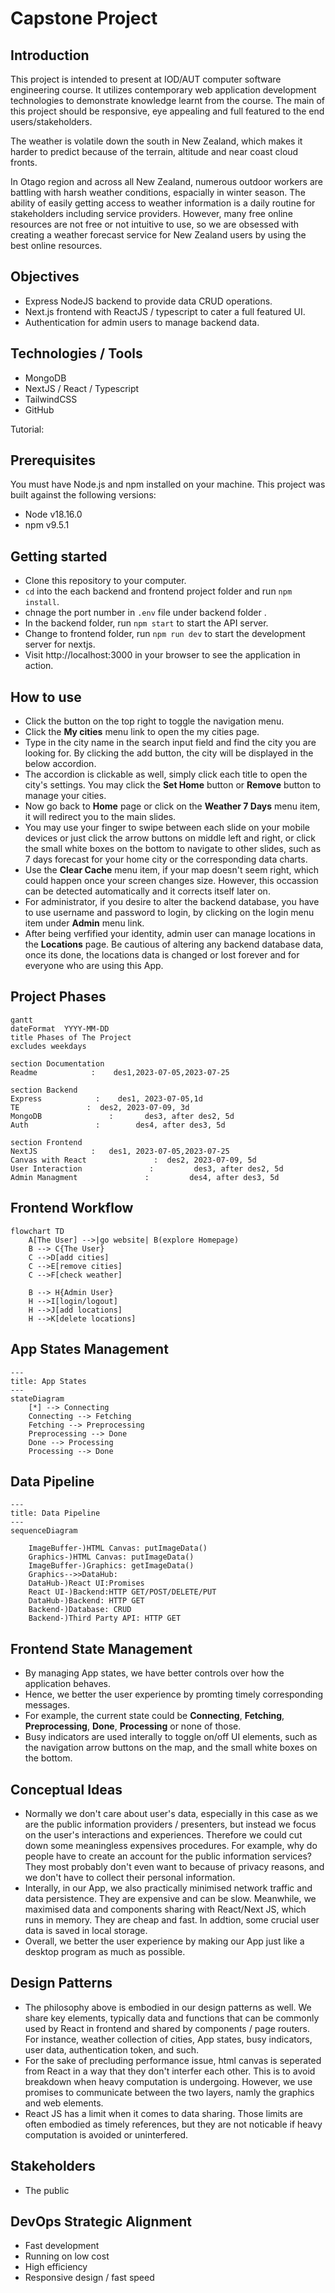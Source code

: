 # Capstone Project

## Introduction
This project is intended to present at IOD/AUT computer software engineering course. It utilizes contemporary web application development technologies to demonstrate knowledge learnt from the course. The main of this project should be responsive, eye appealing and full featured to the end users/stakeholders. 

The weather is volatile down the south in New Zealand, which makes it harder to predict because of the terrain, altitude and near coast cloud fronts. 

In Otago region and across all New Zealand, numerous outdoor workers are battling with harsh weather conditions, espacially in winter season. The ability of easily getting access to weather information is a daily routine for stakeholders including service providers. However, many free online resources are not free or not intuitive to use, so we are obsessed with creating a weather forecast service for New Zealand users by using the best online resources.

## Objectives
- Express NodeJS backend to provide data CRUD operations.
- Next.js frontend with ReactJS / typescript to cater a full featured UI.
- Authentication for admin users to manage backend data.

## Technologies / Tools
- MongoDB
- NextJS / React / Typescript
- TailwindCSS
- GitHub

Tutorial:

## Prerequisites

You must have Node.js and npm installed on your machine. This project
was built against the following versions:

- Node v18.16.0
- npm v9.5.1

## Getting started

- Clone this repository to your computer.
- `cd` into the each backend and frontend project folder and run `npm install`.
- chnage the port number in  `.env` file under backend folder .
- In the backend folder, run `npm start` to start the API server.
- Change to frontend folder, run `npm run dev` to start the development server for nextjs.
- Visit http://localhost:3000 in your browser to see the application in action.

## How to use

- Click the button on the top right to toggle the navigation menu.  
- Click the **My cities** menu link to open the my cities page. 
- Type in the city name in the search input field and find the city you are looking for. By clicking the add button, the city will be displayed in the below accordion.
- The accordion is clickable as well, simply click each title to open the city's settings. You may click the **Set Home** button or **Remove** button to manage your cities.
- Now go back to **Home** page or click on the **Weather 7 Days** menu item, it will redirect you to the main slides.
- You may use your finger to swipe between each slide on your mobile devices or just click the arrow buttons on middle left and right, or click the small white boxes on the bottom to navigate to other slides, such as 7 days forecast for your home city or the corresponding data charts. 
- Use the **Clear Cache** menu item, if your map doesn't seem right, which could happen once your screen changes size. However, this occassion can be detected automatically and it corrects itself later on.
- For administrator, if you desire to alter the backend database, you have to use username and password to login, by clicking on the login menu item under **Admin** menu link.
- After being verfified your identity, admin user can manage locations in the **Locations** page. Be cautious of altering any backend database data, once its done, the locations data is changed or lost forever and for everyone who are using this App. 


## Project Phases
```mermaid
gantt
dateFormat  YYYY-MM-DD
title Phases of The Project
excludes weekdays

section Documentation
Readme            :    des1,2023-07-05,2023-07-25

section Backend
Express            :    des1, 2023-07-05,1d
TE               :  des2, 2023-07-09, 3d
MongoDB               :       des3, after des2, 5d
Auth               :        des4, after des3, 5d

section Frontend
NextJS            :   des1, 2023-07-05,2023-07-25
Canvas with React               :  des2, 2023-07-09, 5d 
User Interaction               :         des3, after des2, 5d
Admin Managment               :         des4, after des3, 5d

```

## Frontend Workflow
```mermaid
flowchart TD
    A[The User] -->|go website| B(explore Homepage)
    B --> C{The User}
    C -->D[add cities]
    C -->E[remove cities]
    C -->F[check weather]

    B --> H{Admin User}
    H -->I[login/logout]
    H -->J[add locations]
    H -->K[delete locations]
```

## App States Management
```mermaid
---
title: App States
---
stateDiagram
    [*] --> Connecting
    Connecting --> Fetching
    Fetching --> Preprocessing
    Preprocessing --> Done
    Done --> Processing
    Processing --> Done
```

## Data Pipeline
```mermaid
---
title: Data Pipeline
---
sequenceDiagram
    
    ImageBuffer-)HTML Canvas: putImageData()
    Graphics-)HTML Canvas: putImageData()
    ImageBuffer-)Graphics: getImageData() 
    Graphics-->>DataHub: 
    DataHub-)React UI:Promises 
    React UI-)Backend:HTTP GET/POST/DELETE/PUT
    DataHub-)Backend: HTTP GET
    Backend-)Database: CRUD
    Backend-)Third Party API: HTTP GET
```


## Frontend State Management
- By managing App states, we have better controls over how the application behaves.
- Hence, we better the user experience by promting timely corresponding messages. 
- For example, the current state could be **Connecting**, **Fetching**, **Preprocessing**, **Done**, **Processing** or none of those.
- Busy indicators are used interally to toggle on/off UI elements, such as the navigation arrow buttons on the map, and the small white boxes on the bottom.

## Conceptual Ideas
- Normally we don't care about user's data, especially in this case as we are the public information providers / presenters, but instead we focus on the user's interactions and experiences. Therefore we could cut down some meaningless expensives procedures. For example, why do people have to create an account for the public information services? They most probably don't even want to because of privacy reasons, and we don't have to collect their personal information.   
- Interally, in our App, we also practically minimised network traffic and data persistence. They are expensive and can be slow. Meanwhile, we maximised data and components sharing with React/Next JS, which runs in memory. They are cheap and fast. In addtion, some crucial user data is saved in local storage. 
- Overall, we better the user experience by making our App just like a desktop program as much as possible.  

## Design Patterns
- The philosophy above is embodied in our design patterns as well. We share key elements, typically data and functions that can be commonly used by React in frontend and shared by components / page routers. For instance, weather collection of cities, App states, busy indicators, user data, authentication token, and such.
- For the sake of precluding performance issue, html canvas is seperated from React in a way that they don't interfer each other. This is to avoid breakdown when heavy computation is undergoing. However, we use promises to communicate between the two layers, namly the graphics and web elements. 
- React JS has a limit when it comes to data sharing. Those limits are often embodied as timely references, but they are not noticable if heavy computation is avoided or uninterfered.

## Stakeholders
- The public

## DevOps Strategic Alignment
- Fast development
- Running on low cost
- High efficiency
- Responsive design / fast speed